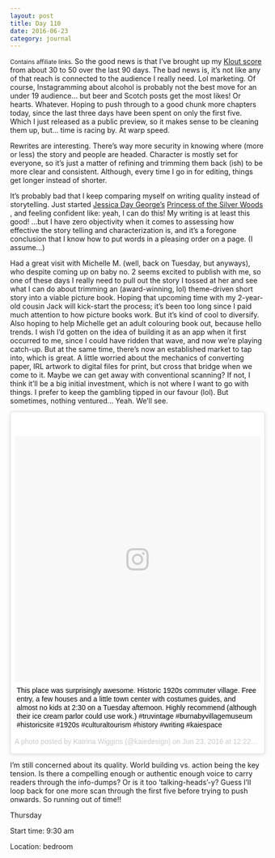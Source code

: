 ```yaml
---
layout: post
title: Day 110
date: 2016-06-23
category: journal
---
```



<small>Contains affiliate links.</small> So the good news is that I’ve brought up my <a href="https://klout.com/#/kaiedesign">Klout score</a> from about 30 to 50 over the last 90 days. The bad news is, it’s not like any of that reach is connected to the audience I really need. Lol marketing. Of course, Instagramming about alcohol is probably not the best move for an under 19 audience… but beer and Scotch posts get the most likes! Or hearts. Whatever. Hoping to push through to a good chunk more chapters today, since the last three days have been spent on only the first five. Which I just released as a public preview, so it makes sense to be cleaning them up, but… time is racing by. At warp speed.

Rewrites are interesting. There’s way more security in knowing where (more or less) the story and people are headed. Character is mostly set for everyone, so it’s just a matter of refining and trimming them back (ish) to be more clear and consistent. Although, every time I go in for editing, things get longer instead of shorter. 

It’s probably bad that I keep comparing myself on writing quality instead of storytelling. Just started <a href="http://www.jessicadaygeorge.com/">Jessica Day George’s</a> <a  href="http://www.amazon.ca/gp/product/B009SJZQAI/ref=as_li_ss_tl?ie=UTF8&camp=15121&creative=390961&creativeASIN=B009SJZQAI&linkCode=as2&tag=kaie06-20">Princess of the Silver Woods</a><img src="http://ir-ca.amazon-adsystem.com/e/ir?t=kaie06-20&l=as2&o=15&a=B009SJZQAI" width="1" height="1" border="0" alt="" style="border:none !important; margin:0px !important;" />
, and feeling confident like: yeah, I can do this! My writing is at least this good! …but I have zero objectivity when it comes to assessing how effective the story telling and characterization is, and it’s a foregone conclusion that I know how to put words in a pleasing order on a page. (I assume…)

Had a great visit with Michelle M. (well, back on Tuesday, but anyways), who despite coming up on baby no. 2 seems excited to publish with me, so one of these days I really need to pull out the story I tossed at her and see what I can do about trimming an (award-winning, lol) theme-driven short story into a viable picture book. Hoping that upcoming time with my 2-year-old cousin Jack will kick-start the process; it’s been too long since I paid much attention to how picture books work. But it’s kind of cool to diversify. Also hoping to help Michelle get an adult colouring book out, because hello trends. I wish I’d gotten on the idea of building it as an app when it first occurred to me, since I could have ridden that wave, and now we’re playing catch-up. But at the same time, there’s now an established market to tap into, which is great. A little worried about the mechanics of converting paper, IRL artwork to digital files for print, but cross that bridge when we come to it. Maybe we can get away with conventional scanning? If not, I think it’ll be a big initial investment, which is not where I want to go with things. I prefer to keep the gambling tipped in our favour (lol). But sometimes, nothing ventured… Yeah. We’ll see.


<blockquote class="instagram-media" data-instgrm-captioned data-instgrm-version="7" style=" background:#FFF; border:0; border-radius:3px; box-shadow:0 0 1px 0 rgba(0,0,0,0.5),0 1px 10px 0 rgba(0,0,0,0.15); margin: 1px; max-width:658px; padding:0; width:99.375%; width:-webkit-calc(100% - 2px); width:calc(100% - 2px);"><div style="padding:8px;"> <div style=" background:#F8F8F8; line-height:0; margin-top:40px; padding:50.0% 0; text-align:center; width:100%;"> <div style=" background:url(data:image/png;base64,iVBORw0KGgoAAAANSUhEUgAAACwAAAAsCAMAAAApWqozAAAABGdBTUEAALGPC/xhBQAAAAFzUkdCAK7OHOkAAAAMUExURczMzPf399fX1+bm5mzY9AMAAADiSURBVDjLvZXbEsMgCES5/P8/t9FuRVCRmU73JWlzosgSIIZURCjo/ad+EQJJB4Hv8BFt+IDpQoCx1wjOSBFhh2XssxEIYn3ulI/6MNReE07UIWJEv8UEOWDS88LY97kqyTliJKKtuYBbruAyVh5wOHiXmpi5we58Ek028czwyuQdLKPG1Bkb4NnM+VeAnfHqn1k4+GPT6uGQcvu2h2OVuIf/gWUFyy8OWEpdyZSa3aVCqpVoVvzZZ2VTnn2wU8qzVjDDetO90GSy9mVLqtgYSy231MxrY6I2gGqjrTY0L8fxCxfCBbhWrsYYAAAAAElFTkSuQmCC); display:block; height:44px; margin:0 auto -44px; position:relative; top:-22px; width:44px;"></div></div> <p style=" margin:8px 0 0 0; padding:0 4px;"> <a href="https://www.instagram.com/p/BHAjCL9p2zH/" style=" color:#000; font-family:Arial,sans-serif; font-size:14px; font-style:normal; font-weight:normal; line-height:17px; text-decoration:none; word-wrap:break-word;" target="_blank">This place was surprisingly awesome. Historic 1920s commuter village. Free entry, a few houses and a little town center with costumes guides, and almost no kids at 2:30 on a Tuesday afternoon. Highly recommend (although their ice cream parlor could use work.) #truvintage #burnabyvillagemuseum  #historicsite #1920s #culturaltourism #history #writing #kaiespace</a></p> <p style=" color:#c9c8cd; font-family:Arial,sans-serif; font-size:14px; line-height:17px; margin-bottom:0; margin-top:8px; overflow:hidden; padding:8px 0 7px; text-align:center; text-overflow:ellipsis; white-space:nowrap;">A photo posted by Katrina Wiggins (@kaiedesign) on <time style=" font-family:Arial,sans-serif; font-size:14px; line-height:17px;" datetime="2016-06-23T19:22:08+00:00">Jun 23, 2016 at 12:22pm PDT</time></p></div></blockquote>
<script async defer src="//platform.instagram.com/en_US/embeds.js"></script>


I’m still concerned about its quality. World building vs. action being the key tension. Is there a compelling enough or authentic enough voice to carry readers through the info-dumps? Or is it too ‘talking-heads’-y? Guess I’ll loop back for one more scan through the first five before trying to push onwards. So running out of time!! 


Thursday

Start time: 9:30 am

Location: bedroom

